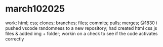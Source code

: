 # march102025
work: html; css; clones; branches; files; commits; pulls; merges;
@1830 i pushed vscode randomness to a new repository; had created html css js files & added img + folder; 
workin on a check to see if the code activates correctly
